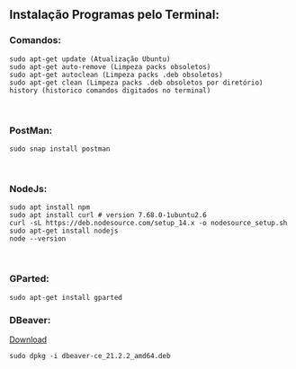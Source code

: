 ## Instalação Programas pelo Terminal: 

### Comandos:
```
sudo apt-get update (Atualização Ubuntu)
sudo apt-get auto-remove (Limpeza packs obsoletos)
sudo apt-get autoclean (Limpeza packs .deb obsoletos)
sudo apt-get clean (Limpeza packs .deb obsoletos por diretório)
history (historico comandos digitados no terminal)
```
<br>

### PostMan:
```
sudo snap install postman
```
<br>

### NodeJs:
```
sudo apt install npm
sudo apt install curl # version 7.68.0-1ubuntu2.6
curl -sL https://deb.nodesource.com/setup_14.x -o nodesource_setup.sh
sudo apt-get install nodejs
node --version
```
<br>

### GParted:
```
sudo apt-get install gparted
```
### DBeaver:

[Download](https://dbeaver.io/download/)
```
sudo dpkg -i dbeaver-ce_21.2.2_amd64.deb
```
